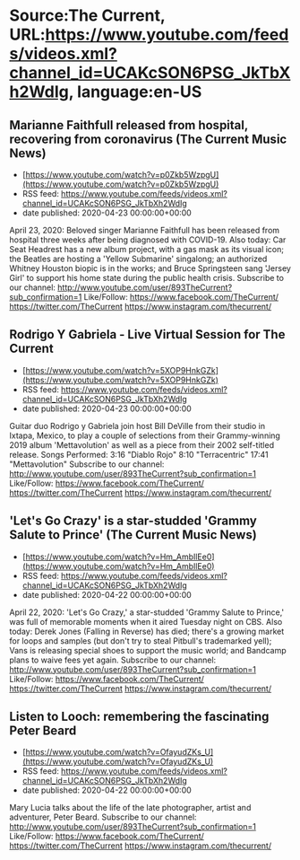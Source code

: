 # Source:The Current, URL:https://www.youtube.com/feeds/videos.xml?channel_id=UCAKcSON6PSG_JkTbXh2WdIg, language:en-US

## Marianne Faithfull released from hospital, recovering from coronavirus (The Current Music News)
 - [https://www.youtube.com/watch?v=p0Zkb5WzpgU](https://www.youtube.com/watch?v=p0Zkb5WzpgU)
 - RSS feed: https://www.youtube.com/feeds/videos.xml?channel_id=UCAKcSON6PSG_JkTbXh2WdIg
 - date published: 2020-04-23 00:00:00+00:00

April 23, 2020: Beloved singer Marianne Faithfull has been released from hospital three weeks after being diagnosed with COVID-19. Also today: Car Seat Headrest has a new album project, with a gas mask as its visual icon; the Beatles are hosting a 'Yellow Submarine' singalong; an authorized Whitney Houston biopic is in the works; and Bruce Springsteen sang 'Jersey Girl' to support his home state during the public health crisis.
Subscribe to our channel:
http://www.youtube.com/user/893TheCurrent?sub_confirmation=1
Like/Follow:
https://www.facebook.com/TheCurrent/
https://twitter.com/TheCurrent
https://www.instagram.com/thecurrent/

## Rodrigo Y Gabriela - Live Virtual Session for The Current
 - [https://www.youtube.com/watch?v=5XOP9HnkGZk](https://www.youtube.com/watch?v=5XOP9HnkGZk)
 - RSS feed: https://www.youtube.com/feeds/videos.xml?channel_id=UCAKcSON6PSG_JkTbXh2WdIg
 - date published: 2020-04-23 00:00:00+00:00

Guitar duo Rodrigo y Gabriela join host Bill DeVille from their studio in Ixtapa, Mexico, to play a couple of selections from their Grammy-winning 2019 album 'Mettavolution' as well as a piece from their 2002 self-titled release.
Songs Performed:
3:16 "Diablo Rojo"
8:10 "Terracentric"
17:41 "Mettavolution"
Subscribe to our channel:
http://www.youtube.com/user/893TheCurrent?sub_confirmation=1
Like/Follow:
https://www.facebook.com/TheCurrent/
https://twitter.com/TheCurrent
https://www.instagram.com/thecurrent/

## 'Let's Go Crazy' is a star-studded 'Grammy Salute to Prince' (The Current Music News)
 - [https://www.youtube.com/watch?v=Hm_AmbIlEe0](https://www.youtube.com/watch?v=Hm_AmbIlEe0)
 - RSS feed: https://www.youtube.com/feeds/videos.xml?channel_id=UCAKcSON6PSG_JkTbXh2WdIg
 - date published: 2020-04-22 00:00:00+00:00

April 22, 2020: 'Let's Go Crazy,' a star-studded 'Grammy Salute to Prince,' was full of memorable moments when it aired Tuesday night on CBS. Also today: Derek Jones (Falling in Reverse) has died; there's a growing market for loops and samples (but don't try to steal Pitbull's trademarked yell); Vans is releasing special shoes to support the music world; and Bandcamp plans to waive fees yet again.
Subscribe to our channel:
http://www.youtube.com/user/893TheCurrent?sub_confirmation=1
Like/Follow:
https://www.facebook.com/TheCurrent/
https://twitter.com/TheCurrent
https://www.instagram.com/thecurrent/

## Listen to Looch: remembering the fascinating Peter Beard
 - [https://www.youtube.com/watch?v=OfayudZKs_U](https://www.youtube.com/watch?v=OfayudZKs_U)
 - RSS feed: https://www.youtube.com/feeds/videos.xml?channel_id=UCAKcSON6PSG_JkTbXh2WdIg
 - date published: 2020-04-22 00:00:00+00:00

Mary Lucia talks about the life of the late photographer, artist and adventurer, Peter Beard.
Subscribe to our channel:
http://www.youtube.com/user/893TheCurrent?sub_confirmation=1 Like/Follow:
https://www.facebook.com/TheCurrent/ 
https://twitter.com/TheCurrent 
https://www.instagram.com/thecurrent/

